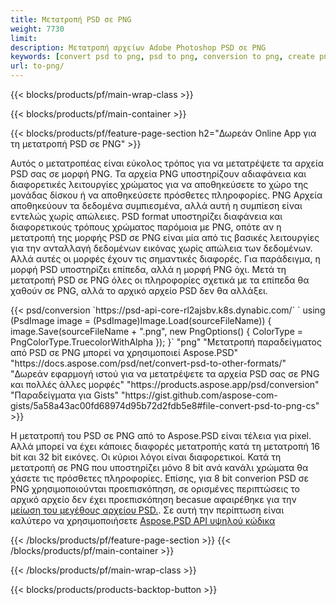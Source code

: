 ```yaml
---
title: Μετατροπή PSD σε PNG
weight: 7730
limit: 
description: Μετατροπή αρχείων Adobe Photoshop PSD σε PNG
keywords: [convert psd to png, psd to png, conversion to png, create png from psd, print psd as png]
url: to-png/
---
```


{{< blocks/products/pf/main-wrap-class >}}

{{< blocks/products/pf/main-container >}}

{{< blocks/products/pf/feature-page-section h2="Δωρεάν Online App για τη μετατροπή PSD σε PNG" >}}
<p>Αυτός ο μετατροπέας είναι εύκολος τρόπος για να μετατρέψετε τα αρχεία PSD σας σε μορφή PNG. Τα αρχεία PNG υποστηρίζουν αδιαφάνεια και διαφορετικές λειτουργίες χρώματος για να αποθηκεύσετε το χώρο της μονάδας δίσκου ή να αποθηκεύσετε πρόσθετες πληροφορίες. PNG Αρχεία αποθηκεύουν τα δεδομένα συμπιεσμένα, αλλά αυτή η συμπίεση είναι εντελώς χωρίς απώλειες. PSD format υποστηρίζει διαφάνεια και διαφορετικούς τρόπους χρώματος παρόμοια με PNG, οπότε αν η μετατροπή της μορφής PSD σε PNG είναι μία από τις βασικές λειτουργίες για την ανταλλαγή δεδομένων εικόνας χωρίς απώλεια των δεδομένων. Αλλά αυτές οι μορφές έχουν τις σημαντικές διαφορές. Για παράδειγμα, η μορφή PSD υποστηρίζει επίπεδα, αλλά η μορφή PNG όχι. Μετά τη μετατροπή PSD σε PNG όλες οι πληροφορίες σχετικά με τα επίπεδα θα χαθούν σε PNG, αλλά το αρχικό αρχείο PSD δεν θα αλλάξει.</p>
{{< psd/conversion `https://psd-api-core-rl2ajsbv.k8s.dynabic.com/` 
`    using (PsdImage image = (PsdImage)Image.Load(sourceFileName))
    {
        image.Save(sourceFileName + ".png",  new PngOptions() {  ColorType = PngColorType.TruecolorWithAlpha });
    }` 
	"png" 
"Μετατροπή παραδείγματος από PSD σε PNG μπορεί να χρησιμοποιεί Aspose.PSD"  "https://docs.aspose.com/psd/net/convert-psd-to-other-formats/" 
"Δωρεάν εφαρμογή ιστού για να μετατρέψετε τα αρχεία PSD σας σε PNG και πολλές άλλες μορφές" "https://products.aspose.app/psd/conversion" 
"Παραδείγματα για Gists" "https://gist.github.com/aspose-com-gists/5a58a43ac00fd68974d95b72d2fdb5e8#file-convert-psd-to-png-cs" >}}
<p>Η μετατροπή του PSD σε PNG από το Aspose.PSD είναι τέλεια για pixel. Αλλά μπορεί να έχει κάποιες διαφορές μετατροπής κατά τη μετατροπή 16 bit και 32 bit εικόνες. Οι κύριοι λόγοι είναι διαφορετικοί. Κατά τη μετατροπή σε PNG που υποστηρίζει μόνο 8 bit ανά κανάλι χρώματα θα χάσετε τις πρόσθετες πληροφορίες. Επίσης, για 8 bit converion PSD σε PNG χρησιμοποιούνται προεπισκόπηση, σε ορισμένες περιπτώσεις το αρχικό αρχείο δεν έχει προεπισκόπηση becasue αφαιρέθηκε για την <a href="/psd/reduce-size">μείωση του μεγέθους αρχείου PSD.</a>. Σε αυτή την περίπτωση είναι καλύτερο να χρησιμοποιήσετε <a href="/psd">Aspose.PSD API υψηλού κώδικα</a></p>
{{< /blocks/products/pf/feature-page-section >}}
{{< /blocks/products/pf/main-container >}}


{{< /blocks/products/pf/main-wrap-class >}}

{{< blocks/products/products-backtop-button >}}
